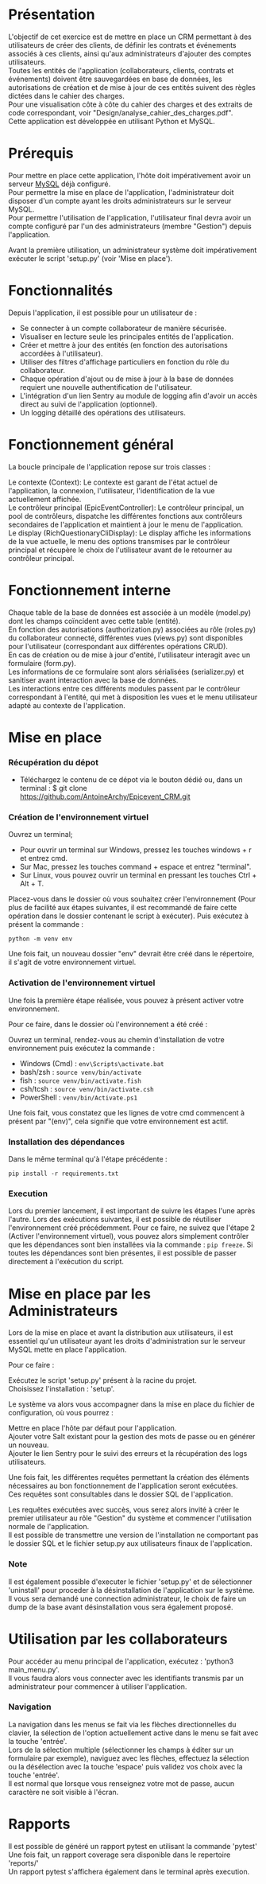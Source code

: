 # Présentation
L'objectif de cet exercice est de mettre en place un CRM permettant à des utilisateurs de créer des clients, de définir les contrats et événements associés à ces clients, ainsi qu'aux administrateurs d'ajouter des comptes utilisateurs.  
Toutes les entités de l'application (collaborateurs, clients, contrats et événements) doivent être sauvegardées en base de données, les autorisations de création et de mise à jour de ces entités suivent des règles dictées dans le cahier des charges.   
Pour une visualisation côte à côte du cahier des charges et des extraits de code correspondant, voir "Design/analyse_cahier_des_charges.pdf".  
Cette application est développée en utilisant Python et MySQL.

# Prérequis
Pour mettre en place cette application, l'hôte doit impérativement avoir un serveur [MySQL](https://www.mysql.com/) déjà configuré.   
Pour permettre la mise en place de l'application, l'administrateur doit disposer d'un compte ayant les droits administrateurs sur le serveur MySQL.  
Pour permettre l'utilisation de l'application, l'utilisateur final devra avoir un compte configuré par l'un des administrateurs (membre "Gestion") depuis l'application.

Avant la première utilisation, un administrateur système doit impérativement exécuter le script 'setup.py' (voir 'Mise en place').

# Fonctionnalités
Depuis l'application, il est possible pour un utilisateur de :
- Se connecter à un compte collaborateur de manière sécurisée.
- Visualiser en lecture seule les principales entités de l'application.
- Créer et mettre à jour des entités (en fonction des autorisations accordées à l'utilisateur).
- Utiliser des filtres d'affichage particuliers en fonction du rôle du collaborateur.
- Chaque opération d'ajout ou de mise à jour à la base de données requiert une nouvelle authentification de l'utilisateur.
- L'intégration d'un lien Sentry au module de logging afin d'avoir un accès direct au suivi de l'application (optionnel).
- Un logging détaillé des opérations des utilisateurs.

# Fonctionnement général

La boucle principale de l'application repose sur trois classes :

Le contexte (Context): Le contexte est garant de l'état actuel de l'application, la connexion, l'utilisateur, l'identification de la vue actuellement affichée.  
Le contrôleur principal (EpicEventController): Le contrôleur principal, un pool de contrôleurs, dispatche les différentes fonctions aux contrôleurs secondaires de l'application et maintient à jour le menu de l'application.  
Le display (RichQuestionaryCliDisplay): Le display affiche les informations de la vue actuelle, le menu des options transmises par le contrôleur principal et récupère le choix de l'utilisateur avant de le retourner au contrôleur principal.

# Fonctionnement interne

Chaque table de la base de données est associée à un modèle (model.py) dont les champs coïncident avec cette table (entité).  
En fonction des autorisations (authorization.py) associées au rôle (roles.py) du collaborateur connecté, différentes vues (views.py) sont disponibles pour l'utilisateur (correspondant aux différentes opérations CRUD).  
En cas de création ou de mise à jour d'entité, l'utilisateur interagit avec un formulaire (form.py).  
Les informations de ce formulaire sont alors sérialisées (serializer.py) et sanitiser avant interaction avec la base de données.  
Les interactions entre ces différents modules passent par le contrôleur correspondant à l'entité, qui met à disposition les vues et le menu utilisateur adapté au contexte de l'application.  

# Mise en place

### Récupération du dépot 
- Téléchargez le contenu de ce dépot via le bouton dédié ou, dans un terminal : $ git clone https://github.com/AntoineArchy/Epicevent_CRM.git

### Création de l'environnement virtuel
Ouvrez un terminal; 

- Pour ouvrir un terminal sur Windows, pressez les touches windows + r et entrez cmd.
- Sur Mac, pressez les touches command + espace et entrez "terminal".
- Sur Linux, vous pouvez ouvrir un terminal en pressant les touches Ctrl + Alt + T.

Placez-vous dans le dossier où vous souhaitez créer l'environnement (Pour plus de facilité aux étapes suivantes, il est recommandé de faire cette opération dans le dossier contenant le script à exécuter). Puis exécutez à présent la commande : 

`python -m venv env
`

Une fois fait, un nouveau dossier "env" devrait être créé dans le répertoire, il s'agit de votre environnement virtuel.


### Activation de l'environnement virtuel
Une fois la première étape réalisée, vous pouvez à présent activer votre environnement.

Pour ce faire, dans le dossier où l'environnement a été créé :


Ouvrez un terminal, rendez-vous au chemin d'installation de votre environnement puis exécutez la commande : 

- Windows (Cmd) : `env\Scripts\activate.bat`
- bash/zsh : `source venv/bin/activate`
- fish : `source venv/bin/activate.fish`
- csh/tcsh : `source venv/bin/activate.csh`
- PowerShell : `venv/bin/Activate.ps1`

Une fois fait, vous constatez que les lignes de votre cmd commencent à présent par "(env)", cela signifie que votre environnement est actif.

### Installation des dépendances
Dans le même terminal qu'à l'étape précédente :

`pip install -r requirements.txt`


### Execution 
Lors du premier lancement, il est important de suivre les étapes l'une après l'autre. Lors des exécutions suivantes, il est possible de réutiliser l'environnement créé précédemment. Pour ce faire, ne suivez que l'étape 2 (Activer l'environnement virtuel), vous pouvez alors simplement contrôler que les dépendances sont bien installées via la commande : `pip freeze`. Si toutes les dépendances sont bien présentes, il est possible de passer directement à l'exécution du script.


# Mise en place par les Administrateurs
Lors de la mise en place et avant la distribution aux utilisateurs, il est essentiel qu'un utilisateur ayant les droits d'administration sur le serveur MySQL mette en place l'application.

Pour ce faire :

Exécutez le script 'setup.py' présent à la racine du projet.  
Choisissez l'installation : 'setup'.

Le système va alors vous accompagner dans la mise en place du fichier de configuration, où vous pourrez :

Mettre en place l'hôte par défaut pour l'application.  
Ajouter votre Salt existant pour la gestion des mots de passe ou en générer un nouveau.  
Ajouter le lien Sentry pour le suivi des erreurs et la récupération des logs utilisateurs.  

Une fois fait, les différentes requêtes permettant la création des éléments nécessaires au bon fonctionnement de l'application seront exécutées.   
Ces requêtes sont consultables dans le dossier SQL de l'application.

Les requêtes exécutées avec succès, vous serez alors invité à créer le premier utilisateur au rôle "Gestion" du système et commencer l'utilisation normale de l'application.  
Il est possible de transmettre une version de l'installation ne comportant pas le dossier SQL et le fichier setup.py aux utilisateurs finaux de l'application.
### Note
Il est également possible d'executer le fichier 'setup.py' et de sélectionner 'uninstall' pour proceder à la désinstallation de l'application sur le système.  
Il vous sera demandé une connection administrateur, le choix de faire un dump de la base avant désinstallation vous sera également proposé.  

# Utilisation par les collaborateurs 
Pour accéder au menu principal de l'application, exécutez : 'python3 main_menu.py'.  
Il vous faudra alors vous connecter avec les identifiants transmis par un administrateur pour commencer à utiliser l'application.
### Navigation
La navigation dans les menus se fait via les flèches directionnelles du clavier, la sélection de l'option actuellement active dans le menu se fait avec la touche 'entrée'.  
Lors de la sélection multiple (sélectionner les champs à éditer sur un formulaire par exemple), naviguez avec les flèches, effectuez la sélection ou la désélection avec la touche 'espace' puis validez vos choix avec la touche 'entrée'.  
Il est normal que lorsque vous renseignez votre mot de passe, aucun caractère ne soit visible à l'écran.

# Rapports
Il est possible de généré un rapport pytest en utilisant la commande 'pytest'  
Une fois fait, un rapport coverage sera disponible dans le repertoire 'reports/'  
Un rapport pytest s'affichera également dans le terminal après execution. 
